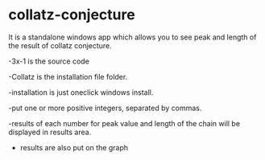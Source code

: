 # collatz-conjecture

It is a standalone windows app which allows you to see peak and length of the result of collatz conjecture.

-3x-1 is the source code

-Collatz is the installation file folder.

-installation is just oneclick windows install.

-put one or more positive integers, separated by commas.

-results of each number for peak value and length of the chain will be displayed in results area.

- results are also put on the graph
